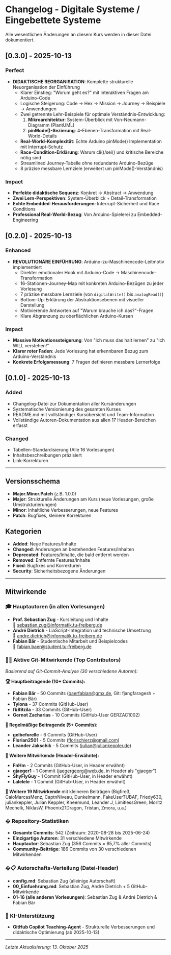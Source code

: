 # Changelog - Digitale Systeme / Eingebettete Systeme

Alle wesentlichen Änderungen an diesem Kurs werden in dieser Datei dokumentiert.

## [0.3.0] - 2025-10-13

### Perfect
- **DIDAKTISCHE REORGANISATION**: Komplette strukturelle Neuorganisation der Einführung
  * Klarer Einstieg: "Worum geht es?" mit interaktiven Fragen am Arduino-Code
  * Logische Steigerung: Code → Hex → Mission → Journey → Beispiele → Anwendungen
  * Zwei getrennte Lehr-Beispiele für optimale Verständnis-Entwicklung:
    1. **Mikroarchitektur**: System-Überblick mit Von-Neumann-Diagramm (PlantUML)
    2. **pinMode()-Sezierung**: 4-Ebenen-Transformation mit Real-World-Details
  * **Real-World-Komplexität**: Echte Arduino pinMode() Implementation mit Interrupt-Schutz
  * **Race-Condition-Erklärung**: Warum cli()/sei() und kritische Bereiche nötig sind
  * Streamlined Journey-Tabelle ohne redundante Arduino-Bezüge
  * 8 präzise messbare Lernziele (erweitert um pinMode()-Verständnis)

### Impact
- **Perfekte didaktische Sequenz**: Konkret → Abstract → Anwendung
- **Zwei Lern-Perspektiven**: System-Überblick + Detail-Transformation
- **Echte Embedded-Herausforderungen**: Interrupt-Sicherheit und Race Conditions
- **Professional Real-World-Bezug**: Von Arduino-Spielerei zu Embedded-Engineering

## [0.2.0] - 2025-10-13

### Enhanced
- **REVOLUTIONÄRE EINFÜHRUNG**: Arduino-zu-Maschinencode-Leitmotiv implementiert
  * Direkter emotionaler Hook mit Arduino-Code → Maschinencode-Transformation
  * 16-Stationen-Journey-Map mit konkreten Arduino-Bezügen zu jeder Vorlesung
  * 7 präzise messbare Lernziele (von `digitalWrite()` bis `analogRead()`)
  * Bottom-Up-Erklärung der Abstraktionsebenen mit visueller Darstellung
  * Motivierende Antworten auf "Warum brauche ich das?"-Fragen
  * Klare Abgrenzung zu oberflächlichen Arduino-Kursen

### Impact
- **Massive Motivationssteigerung**: Von "Ich muss das halt lernen" zu "Ich WILL verstehen!"
- **Klarer roter Faden**: Jede Vorlesung hat erkennbaren Bezug zum Arduino-Verständnis
- **Konkrete Erfolgsmessung**: 7 Fragen definieren messbare Lernerfolge

## [0.1.0] - 2025-10-13

### Added
- Changelog-Datei zur Dokumentation aller Kursänderungen
- Systematische Versionierung des gesamten Kurses
- README.md mit vollständiger Kursübersicht und Team-Information
- Vollständige Autoren-Dokumentation aus allen 17 Header-Bereichen erfasst

### Changed
- Tabellen-Standardisierung (Alle 16 Vorlesungen)
- Inhaltsbeschreibungen präzisiert
- Link-Korrekturen

---

## Versionsschema

- **Major.Minor.Patch** (z.B. 1.0.0)
- **Major**: Strukturelle Änderungen am Kurs (neue Vorlesungen, große Umstrukturierungen)
- **Minor**: Inhaltliche Verbesserungen, neue Features
- **Patch**: Bugfixes, kleinere Korrekturen

## Kategorien

- **Added**: Neue Features/Inhalte
- **Changed**: Änderungen an bestehenden Features/Inhalten
- **Deprecated**: Features/Inhalte, die bald entfernt werden
- **Removed**: Entfernte Features/Inhalte
- **Fixed**: Bugfixes und Korrekturen
- **Security**: Sicherheitsbezogene Änderungen

---

## Mitwirkende

### 🎓 Hauptautoren (in allen Vorlesungen)
- **Prof. Sebastian Zug** - Kursleitung und Inhalte  
  📧 sebastian.zug@informatik.tu-freiberg.de
- **André Dietrich** - LiaScript-Integration und technische Umsetzung  
  📧 andre.dietrich@informatik.tu-freiberg.de
- **Fabian Bär** - Studentische Mitarbeit und Beispielcodes  
  📧 fabian.baer@student.tu-freiberg.de

### 👨‍💻 Aktive Git-Mitwirkende (Top Contributors)
*Basierend auf Git-Commit-Analyse (30 verschiedene Autoren):*

**🏆 Hauptbeitragende (10+ Commits):**
- **Fabian Bär** - 50 Commits (baerfabian@gmx.de, Git: fjangfaragesh + Fabian Bär)
- **Tylona** - 37 Commits (GitHub-User)
- **fb89zila** - 33 Commits (GitHub-User)
- **Gernot Zacharias** - 10 Commits (GitHub-User GERZAC1002)

**📝 Regelmäßige Beitragende (5+ Commits):**
- **gelbeforelle** - 6 Commits (GitHub-User)
- **Florian2501** - 5 Commits (florischierz@gmail.com)
- **Leander Jakschik** - 5 Commits (julian@juliankeppler.de)

**🔧 Weitere Mitwirkende (Header-Erwähnte):**
- **FnHm** - 2 Commits (GitHub-User, in Header erwähnt)
- **gjaeger1** - 1 Commit (jaegergeorg@web.de, in Header als "gjaeger")
- **ShyFlyGuy** - 1 Commit (GitHub-User, in Header erwähnt)
- **Lalelele** - 1 Commit (GitHub-User, in Header erwähnt)

**👥 Weitere 19 Mitwirkende** mit kleineren Beiträgen (Bigfire3, CaioMarcasMenz, CaptnNiveau, Dunkelmann, FakeUserTUBAF, Friedy630, juliankeppler, Julian Keppler, Kneemund, Leander J, LimitlessGreen, Moritz Mechelk, NiklasW, Phoenix21Dragon, Tristan, Zmora, u.a.)

### � Repository-Statistiken
- **Gesamte Commits**: 542 (Zeitraum: 2020-08-28 bis 2025-06-24)
- **Einzigartige Autoren**: 31 verschiedene Mitwirkende
- **Hauptautor**: Sebastian Zug (356 Commits = 65,7% aller Commits)
- **Community-Beiträge**: 186 Commits von 30 verschiedenen Mitwirkenden

### �📋 Autorschafts-Verteilung (Datei-Header)
- **config.md**: Sebastian Zug (alleinige Autorschaft)
- **00_Einfuehrung.md**: Sebastian Zug, André Dietrich + 5 GitHub-Mitwirkende
- **01-16 (alle anderen Vorlesungen)**: Sebastian Zug & André Dietrich & Fabian Bär

### 🤖 KI-Unterstützung
- **GitHub Copilot Teaching-Agent** - Strukturelle Verbesserungen und didaktische Optimierung (ab 2025-10-13)

---

*Letzte Aktualisierung: 13. Oktober 2025*